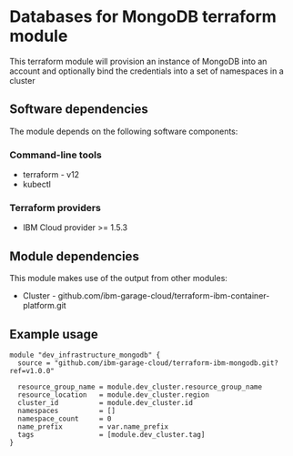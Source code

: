 # Databases for MongoDB terraform module

This terraform module will provision an instance of MongoDB into an account and optionally bind the credentials
into a set of namespaces in a cluster

## Software dependencies

The module depends on the following software components:

### Command-line tools

- terraform - v12
- kubectl

### Terraform providers

- IBM Cloud provider >= 1.5.3

## Module dependencies

This module makes use of the output from other modules:

- Cluster - github.com/ibm-garage-cloud/terraform-ibm-container-platform.git

## Example usage

```hcl-terraform
module "dev_infrastructure_mongodb" {
  source = "github.com/ibm-garage-cloud/terraform-ibm-mongodb.git?ref=v1.0.0"

  resource_group_name = module.dev_cluster.resource_group_name
  resource_location   = module.dev_cluster.region
  cluster_id          = module.dev_cluster.id
  namespaces          = []
  namespace_count     = 0
  name_prefix         = var.name_prefix
  tags                = [module.dev_cluster.tag]
}
```

